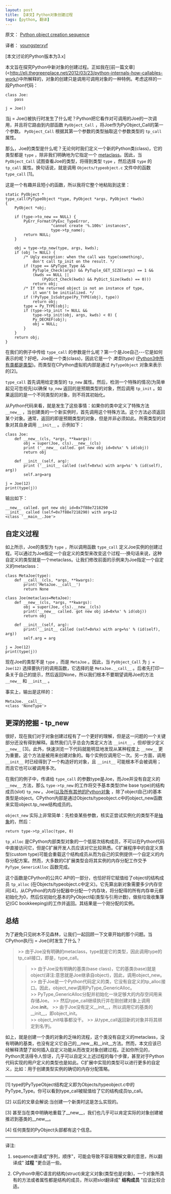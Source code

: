 ```yaml
---
layout: post
title: 【译文】Python对象创建过程
tags: [python, 翻译]
---
```


原文： [Python object creation sequence](http://eli.thegreenplace.net/2012/04/16/python-object-creation-sequence/)

译者： [youngsterxyf](http://xiayf.blogspot.com/)

[本文讨论的Python版本为3.x]

本文旨在探究Python中新对象的创建过程。正如我在[前一篇文章](<http://eli.thegreenplace.net/2012/03/23/python-internals-how-callables-work/)中所解释的，对象的创建只是调用可调用对象的一种特例。考虑这样的一段Python代码：

    class Joe:
        pass

    j = Joe()

当j = Joe()被执行时发生了什么呢？Python把它看作对可调用的Joe的一次调用，并且将它路由到内部函数 `PyObject_Call` ，将Joe作为PyObject_Call的第一个参数。 `PyObject_Call` 根据其第一个参数的类型抽取这个参数类型的 `tp_call` 属性。

那么，Joe的类型是什么呢？无论何时我们定义一个新的Python类(class)，它的类型都是 `type` ，除非我们明确地为它指定一个 [metaclass](http://eli.thegreenplace.net/2011/08/14/python-metaclasses-by-example/)。因此，当 `PyObject_Call` 试图查看Joe的类型，将得到类型 `type` ，然后选择 `type` 的 `tp_call` 属性。换句话说，就是调用 `Objects/typeobject.c` 文件中的函数 `type_call` [1]。

这是一个有趣并且短小的函数，所以我将它整个地粘贴到这里：

    static PyObject *
    type_call(PyTypeObject *type, PyObject *args, PyObject *kwds)
    {
        PyObject *obj;

        if (type->to_new == NULL) {
            PyErr_Format(PyExc_TypeError,
                        "cannot create '%.100s' instances",
                        type->tp_name);
            return NULL;
        }

        obj = type->tp_new(type, args, kwds);
        if (obj != NULL) {
            /* Ugly exception: when the call was type(something),
                don't call tp_init on the result. */
            if (type == &PyType_Type &&
                PyTuple_Check(args) && PyTuple_GET_SIZE(args) == 1 &&
                (kwds == NULL ||
                    (PyDict_Check(kwds) && PyDict_Size(kwds) == 0)))
                return obj;
            /* If the returned object is not an instance of type,
                it won't be initialized. */
            if (!PyType_IsSubtype(Py_TYPE(obj), type))
                return obj;
            type = Py_TYPE(obj);
            if (type->tp_init != NULL &&
                type->tp_init(obj, args, kwds) < 0) {
                Py_DECREF(obj);
                obj = NULL;
            }
        }
        return obj; 
    }

在我们的例子中传给 `type_call` 的参数是什么呢？第一个是Joe自己---它是如何表示的呢？好吧，Joe是一个类(class)，因此它是一个 *类型(type)* ([Python3中所有类都是类型](http://eli.thegreenplace.net/2012/03/30/python-objects-types-classes-and-instances-a-glossary/))。而类型在CPython虚拟机内部是通过 `PyTypeObject` 对象来表示的[2]。

`type_call` 首先调用给定类型的 `tp_new` 属性。然后，检测一个特殊的情况(为简单起见可忽视先)以确保 `tp_new` 返回的是预期类型的对象，然后调用 `tp_init` 。如果返回的是一个不同类型的对象，则不将其初始化。

从Python代码来看，就是发生了这些事情：如果你的类中定义了特殊方法 `__new__` ，当创建类的一个新实例时，首先调用这个特殊方法。这个方法必须返回某个对象。通常，返回的即是预期类型的对象，但是并非必须如此。所需类型的对象对其自身调用 `__init__` 。示例如下：

    class Joe:
        def __new__(cls, *args, **kwargs):
            obj = super(Joe, cls).__new__(cls)
            print ('__new__ called. got new obj id=0x%x' % id(obj))
            return obj

        def __init__(self, arg):
            print ('__init__ called (self=0x%x) with arg=%s' % (id(self), arg))
            self.arg=arg

    j = Joe(12)
    print(type(j))

输出如下：

    __new__ called. got new obj id=0x7f88e7218290
    __init__ called (self=0x7f88e7218290) with arg=12
    <class '__main__.Joe'>

## 自定义过程

如上所示，Joe的类型为 `type` ，所以调用函数 `type_call` 定义Joe实例的创建过程。可以通过为Joe指定一个自定义的类型来改变这个过程---换句话来说，这种自定义的类型就是一个metaclass。让我们修改前面的示例来为Joe指定一个自定义的metaclass：

    class MetaJoe(type):
        def __call__(cls, *args, **kwargs):
            print('MetaJoe.__call__')
            return None

    class Joe(metaclass=MetaJoe):
        def __new__(cls, *args, **kwargs):
            obj = super(Joe, cls).__new__(cls)
            print('__new__ called. got new obj id=0x%x' % id(obj))
            return obj

        def __init__(self, arg):
            print('__init__ called (self=0x%x) with arg=%s' % (id(self), arg))
            self.arg = arg

    j = Joe(12)
    print(type(j))

现在Joe的类型不是 `type` ，而是 `MetaJoe` 。因此，当 `PyObject_Call` 为 `j = Joe(12)` 选择要执行的调用函数，它选择的是 `MetaJoe.__call__` 。后者先打印一条关于自己的提示，然后返回None，所以我们根本不要期望调用Joe的方法 `__new__` 和 `__init__` 。

事实上，输出是这样的：

    MetaJoe.__call__
    <class 'NoneType'>

## 更深的挖掘 - tp_new

很好，现在我们对于对象创建过程有了一个更好的理解，但是这一问题的一个关键部分还没有得到解释。虽然我们几乎总会为类定义方法 `__init__` ，但却很少定义 `__new__` [3]。此外，快速浏览一下代码就能明显地发现从某种程度上 `__new__` 更为重要。这个方法是被用来创建对象的。每个实例仅调用它一次。另一方面，调用 `__init__` 时已经得到了一个构造好的对象，且 `__init__` 可能根本不会被调用；而且它也可以被调用多次。

在我们的例子中，传递给 `type_call` 的参数type是Joe，而Joe并没有自定义的 `__new__` 方法，那么 `type->tp_new` 的工作将交予基本类型(the base type)的结构成员(slot) `tp_new` 。Joe([以及所有其他的Python对象](http://eli.thegreenplace.net/2012/04/03/the-fundamental-types-of-python-a-diagram/) ，除了object自己)的基本类型是object。CPython内部是通过Objects/typeobject.c中的object_new函数来实现object.tp_new结构成员的。

`object_new` 实际上非常简单：先检查某些参数，核实正尝试实例化的类型不是[抽象](http://docs.python.org/dev/library/abc.html)的，然后：

    return type->tp_alloc(type, 0)

`tp_alloc` 是CPython内部类型对象的一个低层次结构成员，不可以在Python代码中直接访问它，但是C扩展开发人员应该对它比较熟悉。C扩展程序中的自定义类型(custom type)可能会重载这个结构成员从而为自己的实例提供一个自定义的内存分配方案。然而，大多数的C扩展类型会将其实例的内存分配工作交予 `PyType_GenericAlloc` 函数完成。

这个函数是CPython的公共C API的一部分，也恰好将它赋值给了object的结构成员 `tp_alloc` (在Objects/typeobject.c中定义)。它先算出新对象需要多少内存空间[4]，从CPython的内存分配器中分配一个内存块，将分配得的所有内存单元都初始化为0，然后仅初始化基本的PyObject域(类型与引用计数)，做些垃圾收集簿记(GC bookkeeping)的工作并返回。其结果是一个刚分配的实例。

## 总结

为了避免只见树木不见森林，让我们一起回顾一下文章开始的那个问题。当CPython执行j = Joe()时发生了什么？

>\>\> 由于Joe没有明确的metaclass，type就是它的类型，因此调用type的tp_call接口，即是，type_call。
>>\>\> 由于Joe没有明确的基类(base class)，它的基类(base)就是object(译注:意思就是Joe继承自object)，因此，调用object_new。<br />
>>\>\> 由于Joe是一个Python代码定义的类，它没有自定义的tp_alloc接口。因此，object_new调用PyType_GenericAlloc。<br />
>>\>\> PyType_GenericAlloc分配并初始化一块足够大的内存空间用来存储Joe。
>\>\> 然后type_call继续执行并在刚创建对象上调用Joe.__init__。
>>\>\> 由于Joe没有定义__init__，所以调用它的基类的__init__，即object_init。<br />
>>\>\> object_init啥事都没干。
>\>\> 从type_call返回新的对象并将其绑定到名字j。

如上，就是创建一个类的对象的乏味的流程，这个类没有自定义的metaclass，没有明确的基类，也没有定义它自己的__new__和__init__方法。然而，本文应该已经解释清楚了如何插入自定义功能从而改变对象创建过程。正如你所见的，Python灵活得令人惊讶，几乎可以自定义上述过程的每个步骤，甚至对于Python代码实现的用户定义的类型也是如此。C扩展中实现的类型可以进行更多的自定义，比如：用于创建类型实例的确切的内存分配策略。

---

\[1\] type的PyTypeObject结构定义即为Objects/typeobject.c中的PyType_Type。你可以看到type_call被赋值给了它的结构成员tp_call。

\[2\] 以后的文章会解说:当创建一个新类时这是怎么实现的。

\[3\] 甚至当在类中明确地重载了__new__，我们也几乎可以肯定实际的对象创建被推迟到基类的__new__。

\[4\] 任何类型的PyObject头部都有这个信息。

---

译注:

1. sequence直译成"序列，顺序"，可能会导致不容易理解文章的意思，所以翻译成" **过程** "更合适一些。

2. CPython中用C语言的结构(struct)来定义对象(类型也是对象)，一个对象所具有的方法或者属性都是结构的成员，所以把slot翻译成" **结构成员** "应该比较合适。
